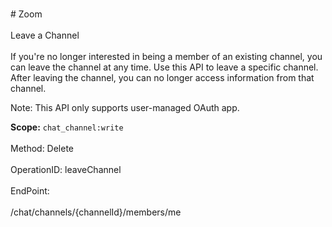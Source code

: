 <br>#     Zoom</br>
<br>Leave a Channel</br>
<br>If you're no longer interested in being a member of an existing channel, you can leave the channel at any time. Use this API to leave a specific channel. After leaving the channel, you can no longer access information from that channel.

 Note: This API only supports user-managed OAuth app.

**Scope:** `chat_channel:write`
 </br>
<br>Method: Delete</br>
<br>OperationID: leaveChannel</br>
<br>EndPoint:</br>
<br>/chat/channels/{channelId}/members/me</br>
